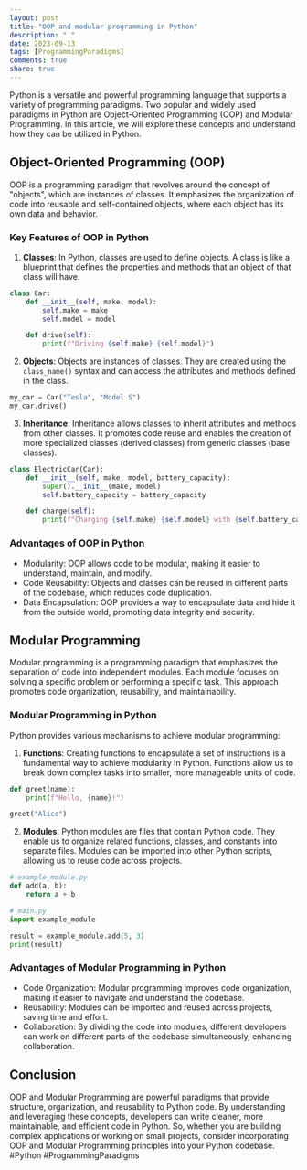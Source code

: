 ```yaml
---
layout: post
title: "OOP and modular programming in Python"
description: " "
date: 2023-09-13
tags: [ProgrammingParadigms]
comments: true
share: true
---
```


Python is a versatile and powerful programming language that supports a variety of programming paradigms. Two popular and widely used paradigms in Python are Object-Oriented Programming (OOP) and Modular Programming. In this article, we will explore these concepts and understand how they can be utilized in Python.

## Object-Oriented Programming (OOP)

OOP is a programming paradigm that revolves around the concept of "objects", which are instances of classes. It emphasizes the organization of code into reusable and self-contained objects, where each object has its own data and behavior.

### Key Features of OOP in Python

1. **Classes**: In Python, classes are used to define objects. A class is like a blueprint that defines the properties and methods that an object of that class will have.

```python
class Car:
    def __init__(self, make, model):
        self.make = make
        self.model = model

    def drive(self):
        print(f"Driving {self.make} {self.model}")
```

2. **Objects**: Objects are instances of classes. They are created using the `class_name()` syntax and can access the attributes and methods defined in the class.

```python
my_car = Car("Tesla", "Model S")
my_car.drive()
```

3. **Inheritance**: Inheritance allows classes to inherit attributes and methods from other classes. It promotes code reuse and enables the creation of more specialized classes (derived classes) from generic classes (base classes).

```python
class ElectricCar(Car):
    def __init__(self, make, model, battery_capacity):
        super().__init__(make, model)
        self.battery_capacity = battery_capacity

    def charge(self):
        print(f"Charging {self.make} {self.model} with {self.battery_capacity} kWh")
```

### Advantages of OOP in Python

- Modularity: OOP allows code to be modular, making it easier to understand, maintain, and modify.
- Code Reusability: Objects and classes can be reused in different parts of the codebase, which reduces code duplication.
- Data Encapsulation: OOP provides a way to encapsulate data and hide it from the outside world, promoting data integrity and security.

## Modular Programming

Modular programming is a programming paradigm that emphasizes the separation of code into independent modules. Each module focuses on solving a specific problem or performing a specific task. This approach promotes code organization, reusability, and maintainability.

### Modular Programming in Python

Python provides various mechanisms to achieve modular programming:

1. **Functions**: Creating functions to encapsulate a set of instructions is a fundamental way to achieve modularity in Python. Functions allow us to break down complex tasks into smaller, more manageable units of code.

```python
def greet(name):
    print(f"Hello, {name}!")

greet("Alice")
```

2. **Modules**: Python modules are files that contain Python code. They enable us to organize related functions, classes, and constants into separate files. Modules can be imported into other Python scripts, allowing us to reuse code across projects.

```python
# example_module.py
def add(a, b):
    return a + b

# main.py
import example_module

result = example_module.add(5, 3)
print(result)
```

### Advantages of Modular Programming in Python

- Code Organization: Modular programming improves code organization, making it easier to navigate and understand the codebase.
- Reusability: Modules can be imported and reused across projects, saving time and effort.
- Collaboration: By dividing the code into modules, different developers can work on different parts of the codebase simultaneously, enhancing collaboration.

## Conclusion

OOP and Modular Programming are powerful paradigms that provide structure, organization, and reusability to Python code. By understanding and leveraging these concepts, developers can write cleaner, more maintainable, and efficient code in Python. So, whether you are building complex applications or working on small projects, consider incorporating OOP and Modular Programming principles into your Python codebase. #Python #ProgrammingParadigms